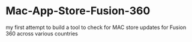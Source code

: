 # Mac-App-Store-Fusion-360
my first attempt to build a tool to check for MAC store updates for Fusion 360 across various countries
